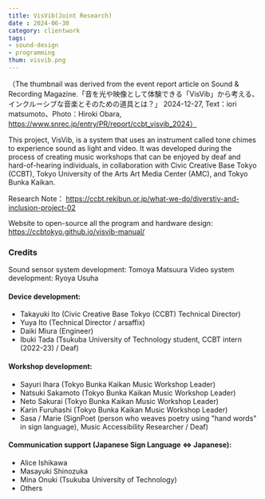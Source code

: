 ```yaml
---
title: VisVib(Joint Research)
date : 2024-06-30
category: clientwork
tags:
- sound-design
- programming
thum: visvib.png
---
```


（The thumbnail was derived from the event report article on Sound & Recording Magazine.「音を光や映像として体験できる「VisVib」から考える、インクルーシブな音楽とそのための道具とは？」 2024-12-27, Text：iori matsumoto、Photo：Hiroki Obara, https://www.snrec.jp/entry/PR/report/ccbt_visvib_2024）


This project, VisVib, is a system that uses an instrument called tone chimes to experience sound as light and video.
It was developed during the process of creating music workshops that can be enjoyed by deaf and hard-of-hearing individuals, in collaboration with Civic Creative Base Tokyo (CCBT), Tokyo University of the Arts Art Media Center (AMC), and Tokyo Bunka Kaikan.

Research Note： https://ccbt.rekibun.or.jp/what-we-do/diverstiy-and-inclusion-project-02

Website to open-source all the program and hardware design: https://ccbtokyo.github.io/visvib-manual/

### Credits

Sound sensor system development: Tomoya Matsuura
Video system development: Ryoya Usuha

#### Device development:

- Takayuki Ito (Civic Creative Base Tokyo (CCBT) Technical Director)
- Yuya Ito (Technical Director / arsaffix)
- Daiki Miura (Engineer)
- Ibuki Tada (Tsukuba University of Technology student, CCBT intern (2022-23) / Deaf)

#### Workshop development:

- Sayuri Ihara (Tokyo Bunka Kaikan Music Workshop Leader)
- Natsuki Sakamoto (Tokyo Bunka Kaikan Music Workshop Leader)
- Neto Sakurai (Tokyo Bunka Kaikan Music Workshop Leader)
- Karin Furuhashi (Tokyo Bunka Kaikan Music Workshop Leader)
- Sasa / Marie (SignPoet (person who weaves poetry using "hand words" in sign language), Music Accessibility Researcher / Deaf)

#### Communication support (Japanese Sign Language ⇔ Japanese):

- Alice Ishikawa
- Masayuki Shinozuka
- Mina Onuki (Tsukuba University of Technology)
- Others